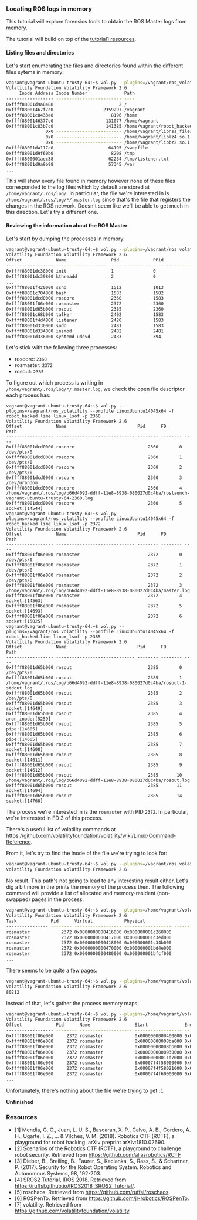 ### Locating ROS logs in memory

This tutorial will explore forensics tools to obtain the ROS Master logs from memory.

The tutorial will build on top of the [tutorial1 resources](../tutorial1).

#### Listing files and directories
Let's start enumerating the files and directories found within the different files sytems in memory:
```bash
vagrant@vagrant-ubuntu-trusty-64:~$ vol.py --plugins=/vagrant/ros_volatility --profile LinuxUbuntu14045x64 -f robot_hacked.lime linux_enumerate_files
Volatility Foundation Volatility Framework 2.6
     Inode Address Inode Number              Path
------------------ ------------------------- ----
0xffff88001d9a8488                         2 /
0xffff88001467f7c0                   2359297 /vagrant
0xffff88001c8433e8                      8196 /home
0xffff8800146377c0                    131077 /home/vagrant
0xffff88001c83b7c0                    141385 /home/vagrant/robot_hacked.lime
               0x0 ------------------------- /home/vagrant/libnss_files.so.2
               0x0 ------------------------- /home/vagrant/liblz4.so.1
               0x0 ------------------------- /home/vagrant/libbz2.so.1.0
0xffff88001da117c0                     64195 /swapfile
0xffff88001d9f60b0                      8208 /tmp
0xffff8800001aec38                     62234 /tmp/listener.txt
0xffff88001d9a9b98                     57345 /var
...
```

This will show every file found in memory however none of these files corresponded to the log files which by default are stored at `/home/vagrant/.ros/log/`. In particular, the file we're interested in is `/home/vagrant/.ros/log/*/.master.log` since that's the file that registers the changes in the ROS network. Doesn't seem like we'll be able to get much in this direction. Let's try a different one.

#### Reviewing the information about the ROS Master
Let's start by dumping the processes in memory:
```bash
vagrant@vagrant-ubuntu-trusty-64:~$ vol.py --plugins=/vagrant/ros_volatility --profile LinuxUbuntu14045x64 -f robot_hacked.lime linux_pslist
Volatility Foundation Volatility Framework 2.6
Offset             Name                 Pid             PPid            Uid             Gid    DTB                Start Time
------------------ -------------------- --------------- --------------- --------------- ------ ------------------ ----------
0xffff88001dc38000 init                 1               0               0               0      0x000000001dfb4000 2018-11-01 15:51:57 UTC+0000
0xffff88001dc39800 kthreadd             2               0               0               0      ------------------ 2018-11-01 15:51:57 UTC+0000
...
0xffff88001f420000 sshd                 1512            1013            0               0      0x0000000000072000 2018-11-01 15:54:52 UTC+0000
0xffff88001c704800 bash                 1583            1582            1000            1000   0x000000001f4f2000 2018-11-01 15:54:53 UTC+0000
0xffff88001dcd0000 roscore              2360            1583            1000            1000   0x000000001df26000 2018-11-01 17:58:17 UTC+0000
0xffff88001f06e000 rosmaster            2372            2360            1000            1000   0x000000001dfec000 2018-11-01 17:58:17 UTC+0000
0xffff88001d65b000 rosout               2385            2360            1000            1000   0x000000001f4ee000 2018-11-01 17:58:17 UTC+0000
0xffff88001c68b000 talker               2402            1583            1000            1000   0x000000001cfd8000 2018-11-01 17:58:27 UTC+0000
0xffff88001f4d4800 listener             2420            1583            1000            1000   0x000000001d366000 2018-11-01 17:58:31 UTC+0000
0xffff88001d330000 sudo                 2481            1583            0               1000   0x000000001f570000 2018-11-01 18:09:49 UTC+0000
0xffff88001d334800 insmod               2482            2481            0               0      0x00000000001da000 2018-11-01 18:09:49 UTC+0000
0xffff88001d336000 systemd-udevd        2483            394             0               0      0x000000000e1de000 2018-11-01 18:09:49 UTC+0000
```
Let's stick with the following three processes:
- roscore: `2360`
- rosmaster: `2372`
- rosout: `2385`

To figure out which process is writing in `/home/vagrant/.ros/log/*/.master.log`, we check the open file descriptor each process has:

```
vagrant@vagrant-ubuntu-trusty-64:~$ vol.py --plugins=/vagrant/ros_volatility --profile LinuxUbuntu14045x64 -f robot_hacked.lime linux_lsof -p 2360
Volatility Foundation Volatility Framework 2.6
Offset             Name                           Pid      FD       Path
------------------ ------------------------------ -------- -------- ----
0xffff88001dcd0000 roscore                            2360        0 /dev/pts/0
0xffff88001dcd0000 roscore                            2360        1 /dev/pts/0
0xffff88001dcd0000 roscore                            2360        2 /dev/pts/0
0xffff88001dcd0000 roscore                            2360        3 /dev/urandom
0xffff88001dcd0000 roscore                            2360        4 /home/vagrant/.ros/log/b66d4092-ddff-11e8-8938-080027d0c4ba/roslaunch-vagrant-ubuntu-trusty-64-2360.log
0xffff88001dcd0000 roscore                            2360        5 socket:[14544]
vagrant@vagrant-ubuntu-trusty-64:~$ vol.py --plugins=/vagrant/ros_volatility --profile LinuxUbuntu14045x64 -f robot_hacked.lime linux_lsof -p 2372
Volatility Foundation Volatility Framework 2.6
Offset             Name                           Pid      FD       Path
------------------ ------------------------------ -------- -------- ----
0xffff88001f06e000 rosmaster                          2372        0 /dev/pts/0
0xffff88001f06e000 rosmaster                          2372        1 /dev/pts/0
0xffff88001f06e000 rosmaster                          2372        2 /dev/pts/0
0xffff88001f06e000 rosmaster                          2372        3 /home/vagrant/.ros/log/b66d4092-ddff-11e8-8938-080027d0c4ba/master.log
0xffff88001f06e000 rosmaster                          2372        4 socket:[14563]
0xffff88001f06e000 rosmaster                          2372        5 socket:[14693]
0xffff88001f06e000 rosmaster                          2372        6 socket:[15025]
vagrant@vagrant-ubuntu-trusty-64:~$ vol.py --plugins=/vagrant/ros_volatility --profile LinuxUbuntu14045x64 -f robot_hacked.lime linux_lsof -p 2385
Volatility Foundation Volatility Framework 2.6
Offset             Name                           Pid      FD       Path
------------------ ------------------------------ -------- -------- ----
0xffff88001d65b000 rosout                             2385        0 /dev/pts/0
0xffff88001d65b000 rosout                             2385        1 /home/vagrant/.ros/log/b66d4092-ddff-11e8-8938-080027d0c4ba/rosout-1-stdout.log
0xffff88001d65b000 rosout                             2385        2 /dev/pts/0
0xffff88001d65b000 rosout                             2385        3 socket:[14649]
0xffff88001d65b000 rosout                             2385        4 anon_inode:[5259]
0xffff88001d65b000 rosout                             2385        5 pipe:[14605]
0xffff88001d65b000 rosout                             2385        6 pipe:[14605]
0xffff88001d65b000 rosout                             2385        7 socket:[14608]
0xffff88001d65b000 rosout                             2385        8 socket:[14611]
0xffff88001d65b000 rosout                             2385        9 socket:[14612]
0xffff88001d65b000 rosout                             2385       10 /home/vagrant/.ros/log/b66d4092-ddff-11e8-8938-080027d0c4ba/rosout.log
0xffff88001d65b000 rosout                             2385       11 socket:[14694]
0xffff88001d65b000 rosout                             2385       14 socket:[14760]
```

The process we're interested in is the `rosmaster` with PID `2372`. In particular, we're interested in FD 3 of this process.


There's a useful list of volatility commands at https://github.com/volatilityfoundation/volatility/wiki/Linux-Command-Reference.

From it, let's try to find the Inode of the file we're trying to look for:

```bash
vagrant@vagrant-ubuntu-trusty-64:~$ vol.py --plugins=/vagrant/ros_volatility --profile LinuxUbuntu14045x64 -f robot_hacked.lime linux_find_file -F "/home/vagrant/.ros/log/b66d4092-ddff-11e8-8938-080027d0c4ba/master.log"
Volatility Foundation Volatility Framework 2.6
```

No result. This path's not going to lead to any interesting result either.
Let's dig a bit more in the prints the memory of the process then. The following command will provide a list of allocated and memory-resident (non-swapped) pages in the process:

```bash
vagrant@vagrant-ubuntu-trusty-64:~$ vol.py --plugins=/home/vagrant/volatility-plugins/linux --profile LinuxUbuntu14045x64 -f robot_hacked.lime linux_memmap -p 2372
Volatility Foundation Volatility Framework 2.6
Task             Pid      Virtual            Physical                         Size
---------------- -------- ------------------ ------------------ ------------------
rosmaster            2372 0x0000000000416000 0x000000001c268000             0x1000
rosmaster            2372 0x0000000000417000 0x000000001c3ed000             0x1000
rosmaster            2372 0x0000000000418000 0x000000001c34b000             0x1000
rosmaster            2372 0x0000000000470000 0x000000001bd4e000             0x1000
rosmaster            2372 0x0000000000480000 0x000000001bfcf000             0x1000
...
```

There seems to be quite a few pages:
```bash
vagrant@vagrant-ubuntu-trusty-64:~$ vol.py --plugins=/home/vagrant/volatility-plugins/linux --profile LinuxUbuntu14045x64 -f robot_hacked.lime linux_memmap -p 2372| wc -l
Volatility Foundation Volatility Framework 2.6
80212
```

Instead of that, let's gather the process memory maps:
```bash
vagrant@vagrant-ubuntu-trusty-64:~$ vol.py --plugins=/home/vagrant/volatility-plugins/linux --profile LinuxUbuntu14045x64 -f robot_hacked.lime linux_proc_maps -p 2372
Volatility Foundation Volatility Framework 2.6
Offset             Pid      Name                 Start              End                Flags               Pgoff Major  Minor  Inode      File Path
------------------ -------- -------------------- ------------------ ------------------ ------ ------------------ ------ ------ ---------- ---------
0xffff88001f06e000     2372 rosmaster            0x0000000000400000 0x00000000006bb000 r-x                   0x0      8      1      47941 /usr/bin/python2.7
0xffff88001f06e000     2372 rosmaster            0x00000000008ba000 0x00000000008bb000 r--              0x2ba000      8      1      47941 /usr/bin/python2.7
0xffff88001f06e000     2372 rosmaster            0x00000000008bb000 0x0000000000930000 rw-              0x2bb000      8      1      47941 /usr/bin/python2.7
0xffff88001f06e000     2372 rosmaster            0x0000000000930000 0x0000000000942000 rw-                   0x0      0      0          0
0xffff88001f06e000     2372 rosmaster            0x00000000011d7000 0x000000000177a000 rw-                   0x0      0      0          0 [heap]
0xffff88001f06e000     2372 rosmaster            0x00007f4f58000000 0x00007f4f58021000 rw-                   0x0      0      0          0
0xffff88001f06e000     2372 rosmaster            0x00007f4f58021000 0x00007f4f5c000000 ---                   0x0      0      0          0
0xffff88001f06e000     2372 rosmaster            0x00007f4f60000000 0x00007f4f60021000 rw-                   0x0      0      0          0
...
```

Unfortunately, there's nothing about the file we're trying to get :(.

**Unfinished**


### Resources
- [1] Mendia, G. O., Juan, L. U. S., Bascaran, X. P., Calvo, A. B., Cordero, A. H., Ugarte, I. Z., ... & Vilches, V. M. (2018). Robotics CTF (RCTF), a playground for robot hacking. arXiv preprint arXiv:1810.02690.
- [2] Scenarios of the Robotics CTF (RCTF), a playground to challenge robot security. Retrieved from https://github.com/aliasrobotics/RCTF
- [3] Dieber, B., Breiling, B., Taurer, S., Kacianka, S., Rass, S., & Schartner, P. (2017). Security for the Robot Operating System. Robotics and Autonomous Systems, 98, 192-203.
- [4] SROS2 Tutorial, IROS 2018. Retrieved from https://ruffsl.github.io/IROS2018_SROS2_Tutorial/.
- [5] roschaos. Retrieved from https://github.com/ruffsl/roschaos.
- [6] ROSPenTo. Retrieved from https://github.com/jr-robotics/ROSPenTo.
- [7] volatility. Retrieved from https://github.com/volatilityfoundation/volatility.
